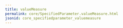 ```yaml
---
title: valueMeasure
permalink: core/SpecifiedParameter.valueMeasure.html
jsonid: core_specifiedparameter_valuemeasure
---
```

